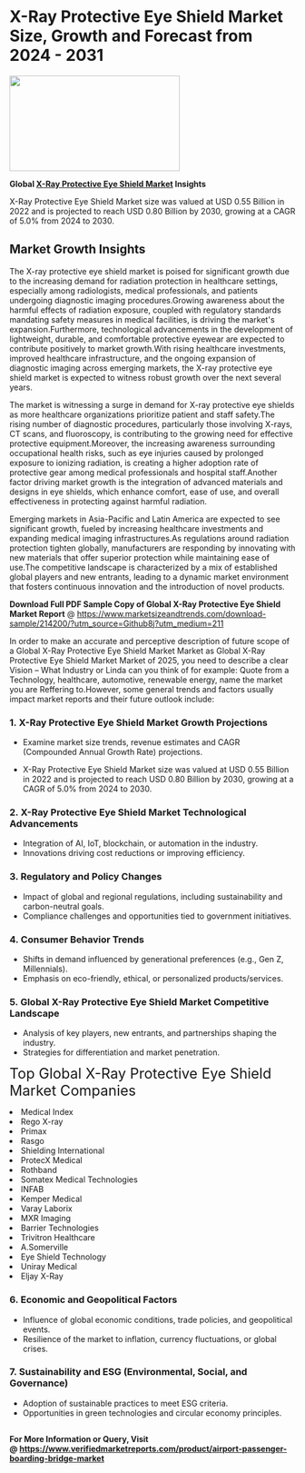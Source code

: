 <H1>X-Ray Protective Eye Shield Market Size, Growth and Forecast from 2024 - 2031</H1><img class="aligncenter size-medium wp-image-584254" src="https://thirdeyenews.in/wp-content/uploads/2024/09/Global-Market-Research-300x168.jpeg" alt="" width="300" height="168" /><p><strong>Global&nbsp;<a href="https://www.marketsizeandtrends.com/download-sample/214200/?utm_source=Github8j?utm_medium=211">X-Ray Protective Eye Shield Market</a> Insights</strong></p><p>X-Ray Protective Eye Shield Market size was valued at USD 0.55 Billion in 2022 and is projected to reach USD 0.80 Billion by 2030, growing at a CAGR of 5.0% from 2024 to 2030.</p><p><h2>Market Growth Insights</h2> <p>The X-ray protective eye shield market is poised for significant growth due to the increasing demand for radiation protection in healthcare settings, especially among radiologists, medical professionals, and patients undergoing diagnostic imaging procedures.Growing awareness about the harmful effects of radiation exposure, coupled with regulatory standards mandating safety measures in medical facilities, is driving the market's expansion.Furthermore, technological advancements in the development of lightweight, durable, and comfortable protective eyewear are expected to contribute positively to market growth.With rising healthcare investments, improved healthcare infrastructure, and the ongoing expansion of diagnostic imaging across emerging markets, the X-ray protective eye shield market is expected to witness robust growth over the next several years.</p> <p>The market is witnessing a surge in demand for X-ray protective eye shields as more healthcare organizations prioritize patient and staff safety.The rising number of diagnostic procedures, particularly those involving X-rays, CT scans, and fluoroscopy, is contributing to the growing need for effective protective equipment.Moreover, the increasing awareness surrounding occupational health risks, such as eye injuries caused by prolonged exposure to ionizing radiation, is creating a higher adoption rate of protective gear among medical professionals and hospital staff.Another factor driving market growth is the integration of advanced materials and designs in eye shields, which enhance comfort, ease of use, and overall effectiveness in protecting against harmful radiation.</p> <p>Emerging markets in Asia-Pacific and Latin America are expected to see significant growth, fueled by increasing healthcare investments and expanding medical imaging infrastructures.As regulations around radiation protection tighten globally, manufacturers are responding by innovating with new materials that offer superior protection while maintaining ease of use.The competitive landscape is characterized by a mix of established global players and new entrants, leading to a dynamic market environment that fosters continuous innovation and the introduction of novel products.</p> <p><span class=""><strong>Download Full PDF Sample Copy of Global X-Ray Protective Eye Shield Market Report</strong> @ <a href="https://www.marketsizeandtrends.com/download-sample/214200/?utm_source=Github8j?utm_medium=211" target="_blank">https://www.marketsizeandtrends.com/download-sample/214200/?utm_source=Github8j?utm_medium=211</a></span></p><p>In order to make an accurate and perceptive description of future scope of a Global&nbsp;X-Ray Protective Eye Shield Market Market as Global&nbsp;X-Ray Protective Eye Shield Market Market of 2025, you need to describe a clear Vision &ndash; What Industry or Linda can you think of for example: Quote from a Technology, healthcare, automotive, renewable energy, name the market you are Reffering to.However, some general trends and factors usually impact market reports and their future outlook include:</p><h3>1.&nbsp;<strong>X-Ray Protective Eye Shield Market Growth Projections</strong></h3><ul><li>Examine market size trends, revenue estimates and CAGR (Compounded Annual Growth Rate) projections.</li><li><p>X-Ray Protective Eye Shield Market size was valued at USD 0.55 Billion in 2022 and is projected to reach USD 0.80 Billion by 2030, growing at a CAGR of 5.0% from 2024 to 2030.</p></li></ul><h3>2.&nbsp;<strong>X-Ray Protective Eye Shield Market Technological Advancements</strong></h3><ul><li>Integration of AI, IoT, blockchain, or automation in the industry.</li><li>Innovations driving cost reductions or improving efficiency.</li></ul><h3>3.&nbsp;<strong>Regulatory and Policy Changes</strong></h3><ul><li>Impact of global and regional regulations, including sustainability and carbon-neutral goals.</li><li>Compliance challenges and opportunities tied to government initiatives.</li></ul><h3>4.&nbsp;<strong>Consumer Behavior Trends</strong></h3><ul><li>Shifts in demand influenced by generational preferences (e.g., Gen Z, Millennials).</li><li>Emphasis on eco-friendly, ethical, or personalized products/services.</li></ul><h3>5.&nbsp;<strong>Global X-Ray Protective Eye Shield Market Competitive Landscape</strong></h3><ul><li>Analysis of key players, new entrants, and partnerships shaping the industry.</li><li>Strategies for differentiation and market penetration.</li></ul><p data-pm-slice="1 1 []"><span style="color: inherit; font-family: inherit; font-size: 25px;">Top Global X-Ray Protective Eye Shield Market Companies</span></p><div class="" data-test-id=""><p><li>Medical Index</li><li> Rego X-ray</li><li> Primax</li><li> Rasgo</li><li> Shielding International</li><li> ProtecX Medical</li><li> Rothband</li><li> Somatex Medical Technologies</li><li> INFAB</li><li> Kemper Medical</li><li> Varay Laborix</li><li> MXR Imaging</li><li> Barrier Technologies</li><li> Trivitron Healthcare</li><li> A.Somerville</li><li> Eye Shield Technology</li><li> Uniray Medical</li><li> Eljay X-Ray</li></p></div><h3>6.&nbsp;<strong>Economic and Geopolitical Factors</strong></h3><ul><li>Influence of global economic conditions, trade policies, and geopolitical events.</li><li>Resilience of the market to inflation, currency fluctuations, or global crises.</li></ul><h3>7.&nbsp;<strong>Sustainability and ESG (Environmental, Social, and Governance)</strong></h3><ul><li>Adoption of sustainable practices to meet ESG criteria.</li><li>Opportunities in green technologies and circular economy principles.</li></ul><h2><strong style="font-size: 14px;">For More Information or Query, Visit @&nbsp;</strong><a style="background-color: #ffffff; font-size: 14px;" href="https://www.marketsizeandtrends.com/report/x-ray-protective-eye-shield-market/" target="_blank">https://www.verifiedmarketreports.com/product/airport-passenger-boarding-bridge-market</a></h2>